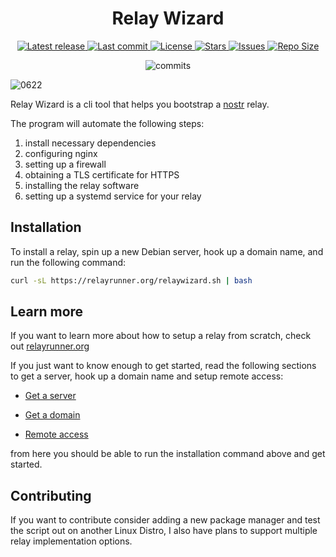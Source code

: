 <div align="center"><p>
    <h1>Relay Wizard</h1>
    <a href="https://github.com/nodetec/relaywizard/releases/latest">
      <img alt="Latest release" src="https://img.shields.io/github/v/release/nodetec/relaywizard?style=for-the-badge&logo=starship&color=C9CBFF&logoColor=D9E0EE&labelColor=302D41" />
    </a>
    <a href="https://github.com/nodetec/relaywizard/pulse">
      <img alt="Last commit" src="https://img.shields.io/github/last-commit/nodetec/relaywizard?style=for-the-badge&logo=starship&color=8bd5ca&logoColor=D9E0EE&labelColor=302D41"/>
    </a>
     <a href="https://github.com/nodetec/relaywizard/blob/main/LICENSE">
      <img alt="License" src="https://img.shields.io/github/license/nodetec/relaywizard?style=for-the-badge&logo=starship&color=ee999f&logoColor=D9E0EE&labelColor=302D41" />
    </a>
    <a href="https://github.com/nodetec/relaywizard/stargazers">
      <img alt="Stars" src="https://img.shields.io/github/stars/nodetec/relaywizard?style=for-the-badge&logo=starship&color=c69ff5&logoColor=D9E0EE&labelColor=302D41" />
    </a>
    <a href="https://github.com/nodetec/relaywizard/issues">
      <img alt="Issues" src="https://img.shields.io/github/issues/nodetec/relaywizard?style=for-the-badge&logo=bilibili&color=F5E0DC&logoColor=D9E0EE&labelColor=302D41" />
    </a>
    <a href="https://github.com/nodetec/relaywizard">
      <img alt="Repo Size" src="https://img.shields.io/github/repo-size/nodetec/relaywizard?color=%23DDB6F2&label=SIZE&logo=codesandbox&style=for-the-badge&logoColor=D9E0EE&labelColor=302D41" />
    </a>

  <p align="center">
    <img src="https://stars.medv.io/nodetec/relaywizard.svg", title="commits"/>
  </p>

</div>

![0622](https://github.com/nodetec/relaywizard/assets/29136904/eb226b30-9250-43c6-ba2a-0361446d790b)

Relay Wizard is a cli tool that helps you bootstrap a [nostr](https://nostr.com/) relay.

The program will automate the following steps:

1. install necessary dependencies
1. configuring nginx
1. setting up a firewall
1. obtaining a TLS certificate for HTTPS
1. installing the relay software
1. setting up a systemd service for your relay

## Installation

To install a relay, spin up a new Debian server, hook up a domain name, and run the following command:

```bash
curl -sL https://relayrunner.org/relaywizard.sh | bash
```

## Learn more

If you want to learn more about how to setup a relay from scratch, check out [relayrunner.org](https://relayrunner.org)

If you just want to know enough to get started, read the following sections to get a server, hook up a domain name and setup remote access:

- [Get a server](https://relayrunner.org/server/get-a-server)

- [Get a domain](https://relayrunner.org/server/domain-name)

- [Remote access](https://relayrunner.org/server/remote-access)

from here you should be able to run the installation command above and get started.

## Contributing

If you want to contribute consider adding a new package manager and test the script out on another Linux Distro, I also have plans to support multiple relay implementation options.

